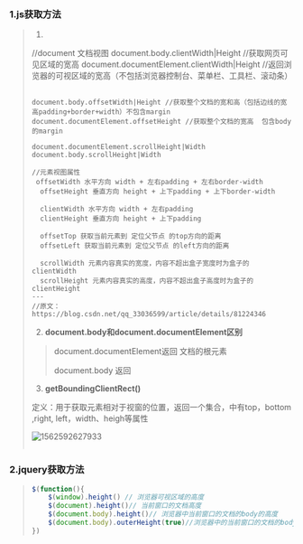 ### 1.js获取方法

>1. ```js
>  //document 文档视图
>  document.body.clientWidth|Height //获取网页可见区域的宽高
>  document.documentElement.clientWidth|Height  //返回浏览器的可视区域的宽高（不包括浏览器控制台、菜单栏、工具栏、滚动条）
>  ```
>
>document.body.offsetWidth|Height //获取整个文档的宽和高（包括边线的宽高padding+border+width）不包含margin
>document.documentElement.offsetHeight //获取整个文档的宽高  包含body的margin
>
>document.documentElement.scrollHeight|Width 
>document.body.scrollHeight|Width
>
>//元素视图属性
>	offsetWidth 水平方向 width + 左右padding + 左右border-width
>    offsetHeight 垂直方向 height + 上下padding + 上下border-width
>     
>    clientWidth 水平方向 width + 左右padding
>    clientHeight 垂直方向 height + 上下padding
>     
>    offsetTop 获取当前元素到 定位父节点 的top方向的距离
>    offsetLeft 获取当前元素到 定位父节点 的left方向的距离
>    
>    scrollWidth 元素内容真实的宽度，内容不超出盒子宽度时为盒子的clientWidth
>    scrollHeight 元素内容真实的高度，内容不超出盒子高度时为盒子的clientHeight
>---
>//原文：https://blog.csdn.net/qq_33036599/article/details/81224346 
>
>```
>
>2. **document.body和document.documentElement区别**
>
>   > document.documentElement返回<html> 文档的根元素
>   >
>   > document.body 返回<body>
>
>3. **getBoundingClientRect()**
>
>定义：用于获取元素相对于视窗的位置，返回一个集合，中有top，bottom ,right, left，width、heigh等属性
>
>![1562592627933](H:\biji\typora_imgs\1562592627933.png)
>
>
>
>
>```

### 2.jquery获取方法

> ```js
> $(function(){
>     $(window).height() // 浏览器可视区域的高度
>     $(document).height()// 当前窗口的文档高度
>     $(document.body).height()// 浏览器中当前窗口的文档的body的高度
>     $(document.body).outerHeight(true)//浏览器中的当前窗口的文档的body的总高度包括border padding margin
> })
> ```
>
> 
>
> 



